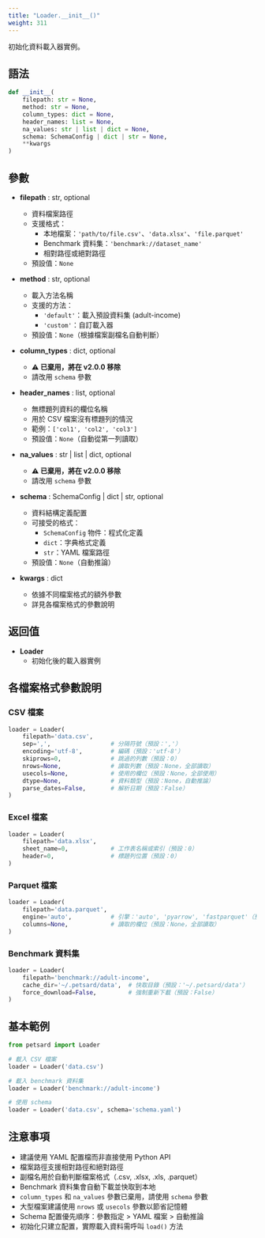 ```yaml
---
title: "Loader.__init__()"
weight: 311
---
```


初始化資料載入器實例。

## 語法

```python
def __init__(
    filepath: str = None,
    method: str = None,
    column_types: dict = None,
    header_names: list = None,
    na_values: str | list | dict = None,
    schema: SchemaConfig | dict | str = None,
    **kwargs
)
```

## 參數

- **filepath** : str, optional
    - 資料檔案路徑
    - 支援格式：
        - 本地檔案：`'path/to/file.csv'`、`'data.xlsx'`、`'file.parquet'`
        - Benchmark 資料集：`'benchmark://dataset_name'`
        - 相對路徑或絕對路徑
    - 預設值：`None`

- **method** : str, optional
    - 載入方法名稱
    - 支援的方法：
        - `'default'`：載入預設資料集 (adult-income)
        - `'custom'`：自訂載入器
    - 預設值：`None`（根據檔案副檔名自動判斷）

- **column_types** : dict, optional
    - **⚠️ 已棄用，將在 v2.0.0 移除**
    - 請改用 `schema` 參數

- **header_names** : list, optional
    - 無標題列資料的欄位名稱
    - 用於 CSV 檔案沒有標題列的情況
    - 範例：`['col1', 'col2', 'col3']`
    - 預設值：`None`（自動從第一列讀取）

- **na_values** : str | list | dict, optional
    - **⚠️ 已棄用，將在 v2.0.0 移除**
    - 請改用 `schema` 參數

- **schema** : SchemaConfig | dict | str, optional
    - 資料結構定義配置
    - 可接受的格式：
        - `SchemaConfig` 物件：程式化定義
        - `dict`：字典格式定義
        - `str`：YAML 檔案路徑
    - 預設值：`None`（自動推論）

- **kwargs** : dict
    - 依據不同檔案格式的額外參數
    - 詳見各檔案格式的參數說明

## 返回值

- **Loader**
    - 初始化後的載入器實例

## 各檔案格式參數說明

### CSV 檔案

```python
loader = Loader(
    filepath='data.csv',
    sep=',',                 # 分隔符號（預設：','）
    encoding='utf-8',        # 編碼（預設：'utf-8'）
    skiprows=0,              # 跳過的列數（預設：0）
    nrows=None,              # 讀取列數（預設：None，全部讀取）
    usecols=None,            # 使用的欄位（預設：None，全部使用）
    dtype=None,              # 資料類型（預設：None，自動推論）
    parse_dates=False,       # 解析日期（預設：False）
)
```

### Excel 檔案

```python
loader = Loader(
    filepath='data.xlsx',
    sheet_name=0,            # 工作表名稱或索引（預設：0）
    header=0,                # 標題列位置（預設：0）
)
```

### Parquet 檔案

```python
loader = Loader(
    filepath='data.parquet',
    engine='auto',           # 引擎：'auto', 'pyarrow', 'fastparquet'（預設：'auto'）
    columns=None,            # 讀取的欄位（預設：None，全部讀取）
)
```

### Benchmark 資料集

```python
loader = Loader(
    filepath='benchmark://adult-income',
    cache_dir='~/.petsard/data',  # 快取目錄（預設：'~/.petsard/data'）
    force_download=False,         # 強制重新下載（預設：False）
)
```

## 基本範例

```python
from petsard import Loader

# 載入 CSV 檔案
loader = Loader('data.csv')

# 載入 benchmark 資料集
loader = Loader('benchmark://adult-income')

# 使用 schema
loader = Loader('data.csv', schema='schema.yaml')
```

## 注意事項

- 建議使用 YAML 配置檔而非直接使用 Python API
- 檔案路徑支援相對路徑和絕對路徑
- 副檔名用於自動判斷檔案格式（.csv, .xlsx, .xls, .parquet）
- Benchmark 資料集會自動下載並快取到本地
- `column_types` 和 `na_values` 參數已棄用，請使用 `schema` 參數
- 大型檔案建議使用 `nrows` 或 `usecols` 參數以節省記憶體
- Schema 配置優先順序：參數指定 > YAML 檔案 > 自動推論
- 初始化只建立配置，實際載入資料需呼叫 `load()` 方法